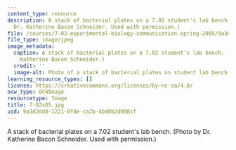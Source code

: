 ```yaml
---
content_type: resource
description: A stack of bacterial plates on a 7.02 student's lab bench. (Photo by
  Dr. Katherine Bacon Schneider. Used with permission.)
file: /courses/7-02-experimental-biology-communication-spring-2005/9a3d2dd812210f4eca2b4bd0b2d008cf_7-02s05.jpg
file_type: image/jpeg
image_metadata:
  caption: A stack of bacterial plates on a 7.02 student's lab bench. (Photo by Dr.
    Katherine Bacon Schneider.)
  credit: ''
  image-alt: Photo of a stack of bacterial plates on student lab bench.
learning_resource_types: []
license: https://creativecommons.org/licenses/by-nc-sa/4.0/
ocw_type: OCWImage
resourcetype: Image
title: 7-02s05.jpg
uid: 9a3d2dd8-1221-0f4e-ca2b-4bd0b2d008cf
---
```

A stack of bacterial plates on a 7.02 student's lab bench. (Photo by Dr. Katherine Bacon Schneider. Used with permission.)